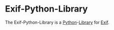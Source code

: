 # Exif-Python-Library

The Exif-Python-Library is a [Python](9010003.md)-[Library](250000016.md) for [Exif](9000187.md).